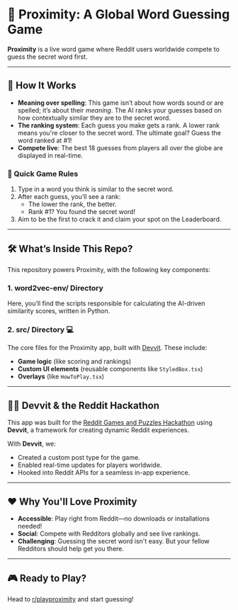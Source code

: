 # 🎯 Proximity: A Global Word Guessing Game

**Proximity** is a live word game where Reddit users worldwide compete to guess the secret word first.

---

## 🚀 How It Works

- **Meaning over spelling**: This game isn’t about how words sound or are spelled; it’s about their *meaning*. The AI ranks your guesses based on how contextually similar they are to the secret word.
- **The ranking system**: Each guess you make gets a rank. A lower rank means you're closer to the secret word. The ultimate goal? Guess the word ranked at #1!
- **Compete live**: The best 18 guesses from players all over the globe are displayed in real-time.

### 📝 Quick Game Rules 
1. Type in a word you think is similar to the secret word.
2. After each guess, you’ll see a rank:
   - The lower the rank, the better.
   - Rank #1? You found the secret word!
3. Aim to be the first to crack it and claim your spot on the Leaderboard.

---

## 🛠️ What’s Inside This Repo?

This repository powers Proximity, with the following key components:

### **1. word2vec-env/ Directory**
Here, you’ll find the scripts responsible for calculating the AI-driven similarity scores, written in Python.

### **2. src/ Directory** 💻
The core files for the Proximity app, built with [Devvit](https://developers.reddit.com/). These include:
- **Game logic** (like scoring and rankings)
- **Custom UI elements** (reusable components like `StyledBox.tsx`)
- **Overlays** (like `HowToPlay.tsx`)

---

## 👨‍💻 Devvit & the Reddit Hackathon

This app was built for the [Reddit Games and Puzzles Hackathon](https://redditgamesandpuzzles.devpost.com/) using **Devvit**, a framework for creating dynamic Reddit experiences.

With **Devvit**, we:
- Created a custom post type for the game.
- Enabled real-time updates for players worldwide.
- Hooked into Reddit APIs for a seamless in-app experience.

---

## ❤️ Why You'll Love Proximity

- **Accessible**: Play right from Reddit—no downloads or installations needed!
- **Social**: Compete with Redditors globally and see live rankings. 
- **Challenging**:  Guessing the secret word isn't easy. But your fellow Redditors should help get you there.

---

## 🎮 Ready to Play?
Head to [r/playproximity](https://reddit.com/r/playproximity/) and start guessing!